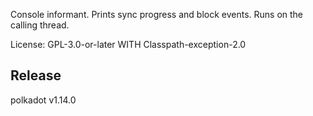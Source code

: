 Console informant. Prints sync progress and block events. Runs on the calling thread.

License: GPL-3.0-or-later WITH Classpath-exception-2.0


## Release

polkadot v1.14.0
